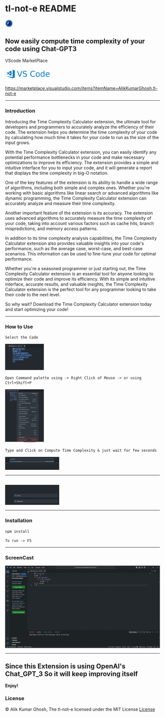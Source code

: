 # tl-not-e README

<img width="5%" height="5%" src="Logo_TL_not_E.png"></img>

Now easily compute time complexity of your code using Chat-GPT3
 ---
VScode MarketPlace

<a href="https://marketplace.visualstudio.com/items?itemName=AlikKumarGhosh.tl-not-e"> <img  width="30%" height="30%" src="Screenshots/VSC Market.png"></img></a>

<a href="https://marketplace.visualstudio.com/items?itemName=AlikKumarGhosh.tl-not-e"> https://marketplace.visualstudio.com/items?itemName=AlikKumarGhosh.tl-not-e </a>

 ---
### Introduction

Introducing the Time Complexity Calculator extension, the ultimate tool for developers and programmers to accurately analyze the efficiency of their code. The extension helps you determine the time complexity of your code by calculating how much time it takes for your code to run as the size of the input grows.

With the Time Complexity Calculator extension, you can easily identify any potential performance bottlenecks in your code and make necessary optimizations to improve its efficiency. The extension provides a simple and intuitive interface for you to input your code, and it will generate a report that displays the time complexity in big-O notation.

One of the key features of the extension is its ability to handle a wide range of algorithms, including both simple and complex ones. Whether you're working with basic algorithms like linear search or advanced algorithms like dynamic programming, the Time Complexity Calculator extension can accurately analyze and measure their time complexity.

Another important feature of the extension is its accuracy. The extension uses advanced algorithms to accurately measure the time complexity of your code, taking into account various factors such as cache hits, branch mispredictions, and memory access patterns.

In addition to its time complexity analysis capabilities, the Time Complexity Calculator extension also provides valuable insights into your code's performance, such as the average case, worst-case, and best-case scenarios. This information can be used to fine-tune your code for optimal performance.

Whether you're a seasoned programmer or just starting out, the Time Complexity Calculator extension is an essential tool for anyone looking to optimize their code and improve its efficiency. With its simple and intuitive interface, accurate results, and valuable insights, the Time Complexity Calculator extension is the perfect tool for any programmer looking to take their code to the next level.

So why wait? Download the Time Complexity Calculator extension today and start optimizing your code!

 ---

### How to Use

```
Select the Code
```
 <img width="25%" height="25%" src="/Screenshots/Screenshot 1.png"></img>

```
Open Command palette using -> Right Click of Mouse -> or using Ctrl+Shift+P
```

 <img width="25%" height="25%" src="/Screenshots/Screenshot 2.png"></img>

```
Type and Click on Compute Time Complexity & just wait for few seconds
```
  <img width="35%" height="35%" src="/Screenshots/Screenshot 4.png"></img>
  <br>

---
  <br>
  <img width="35%" height="35%" src="/Screenshots/Screenshot 3.png"></img>

 ---
 
 
### Installation 

```
npm install 
```

```
To run -> F5 
```

 ---

 ### ScreenCast
 
  <img src="Screenshots/[Extension Development Host].gif"></img>
 
 ---

## Since this Extension is using OpenAI's Chat_GPT_3 So it will keep improving itself

**Enjoy!**

### License
 
 © Alik Kumar Ghosh, The tl-not-e licensed under the MIT License [License](https://github.com/Alik-Kumar-Ghosh/TL_not_E/blob/22f35e392287173f697b08bcda7570f37a689e70/LICENSE)
